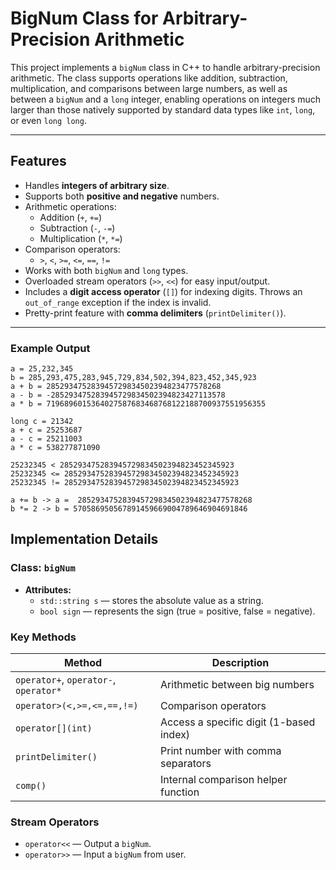 # BigNum Class for Arbitrary-Precision Arithmetic

This project implements a `bigNum` class in C++ to handle arbitrary-precision arithmetic. The class supports operations like addition, subtraction, multiplication, and comparisons between large numbers, as well as between a `bigNum` and a `long` integer, enabling operations on integers much larger than those natively supported by standard data types like `int`, `long`, or even `long long`.

---

## Features

- Handles **integers of arbitrary size**.
- Supports both **positive and negative** numbers.
- Arithmetic operations:
  - Addition (`+`, `+=`)
  - Subtraction (`-`, `-=`)
  - Multiplication (`*`, `*=`)
- Comparison operators:
  - `>`, `<`, `>=`, `<=`, `==`, `!=`
- Works with both `bigNum` and `long` types.
- Overloaded stream operators (`>>`, `<<`) for easy input/output.
- Includes a **digit access operator** (`[]`) for indexing digits. Throws an `out_of_range` exception if the index is invalid.
- Pretty-print feature with **comma delimiters** (`printDelimiter()`).

---


### Example Output

```
a = 25,232,345
b = 285,293,475,283,945,729,834,502,394,823,452,345,923
a + b = 285293475283945729834502394823477578268
a - b = -285293475283945729834502394823427113578
a * b = 7196896015364027587683468768122188700937551956355

long c = 21342
a + c = 25253687
a - c = 25211003
a * c = 538277871090

25232345 < 285293475283945729834502394823452345923
25232345 <= 285293475283945729834502394823452345923
25232345 != 285293475283945729834502394823452345923

a += b -> a =  285293475283945729834502394823477578268
b *= 2 -> b = 570586950567891459669004789646904691846
```


## Implementation Details

### Class: `bigNum`
- **Attributes:**
  - `std::string s` — stores the absolute value as a string.
  - `bool sign` — represents the sign (true = positive, false = negative).

### Key Methods
| Method | Description |
|---------|--------------|
| `operator+`, `operator-`, `operator*` | Arithmetic between big numbers |
| `operator>(<,>=,<=,==,!=)` | Comparison operators |
| `operator[](int)` | Access a specific digit (1-based index) |
| `printDelimiter()` | Print number with comma separators |
| `comp()` | Internal comparison helper function |

### Stream Operators
- `operator<<` — Output a `bigNum`.
- `operator>>` — Input a `bigNum` from user.
